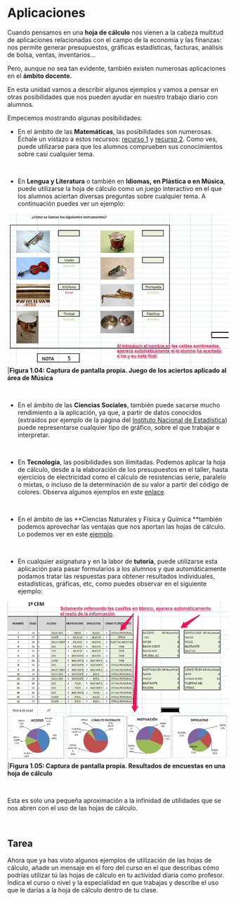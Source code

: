 
# Aplicaciones

Cuando pensamos en una **hoja de cálculo** nos vienen a la cabeza multitud de aplicaciones relacionadas con el campo de la economía y las finanzas: nos permite generar presupuestos, gráficas estadísticas, facturas, análisis de bolsa, ventas, inventarios...

Pero, aunque no sea tan evidente, también existen numerosas aplicaciones en el **ámbito docente.** 

En esta unidad vamos a describir algunos ejemplos y vamos a pensar en otras posibilidades que nos pueden ayudar en nuestro trabajo diario con alumnos.

Empecemos mostrando algunas posibilidades:

- En el ámbito de las **Matemáticas**, las posibilidades son numerosas. Échale un vistazo a estos recursos: [recurso 1](http://www.educarm.es/templates/portal/images/ficheros/alumnos/1/secciones/4/contenidos/859/Index.htm) y [recurso 2](http://recursostic.educacion.es/descartes/web/materiales_didacticos/suma1/#intro). Como ves, puede utilizarse para que los alumnos comprueben sus conocimientos sobre casi cualquier tema.

 

- En **Lengua y Literatura** o también en **Idiomas, **en** Plástica **o en** Música**, puede utilizarse la hoja de cálculo como un juego interactivo en el que los alumnos aciertan diversas preguntas sobre cualquier tema. A continuación puedes ver un ejemplo:

![](img/Captura_4.jpg)
|**Figura 1.04: Captura de pantalla propia. Juego de los aciertos aplicado al área de Música**

 

- En el ámbito de las **Ciencias Sociales**, también puede sacarse mucho rendimiento a la aplicación, ya que, a partir de datos conocidos (extraídos por ejemplo de la página del [Instituto Nacional de Estadística](http://www.ine.es/)) puede representarse cualquier tipo de gráfico, sobre el que trabajar e interpretar. 

 

- En **Tecnología**, las posibilidades son ilimitadas. Podemos aplicar la hoja de cálculo, desde a la elaboración de los presupuestos en el taller, hasta ejercicios de electricidad como el cálculo de resistencias serie, paralelo o mixtas, o incluso de la determinación de su valor a partir del código de colores. Observa algunos ejemplos en este [enlace](http://platea.pntic.mec.es/~lgonzale/tic/calculo/circuitos.html).

 

- En el ámbito de las **Ciencias Naturales y Física y Química **también podemos aprovechar las ventajas que nos aportan las hojas de cálculo. Lo podemos ver en este [ejemplo](https://fisquiweb.es/hojascalc.htm).

 

- En cualquier asignatura y en la labor de **tutoría**, puede utilizarse esta aplicación para pasar formularios a los alumnos y que automáticamente podamos tratar las respuestas para obtener resultados individuales, estadísticas, gráficas, etc, como puedes observar en el siguiente ejemplo:

![](img/Captura_3.jpg)
|**Figura 1.05: Captura de pantalla propia. Resultados de encuestas en una hoja de cálculo**

 

Esta es solo una pequeña aproximación a la infinidad de utilidades que se nos abren con el uso de las hojas de cálculo. 

 

## Tarea

Ahora que ya has visto algunos ejemplos de utilización de las hojas de cálculo, añade un mensaje en el foro del curso en el que describas cómo podrías utilizar tú las hojas de cálculo en tu actividad diaria como profesor. Indica el curso o nivel y la especialidad en que trabajas y describe el uso que le darías a la hoja de cálculo dentro de tu clase.

